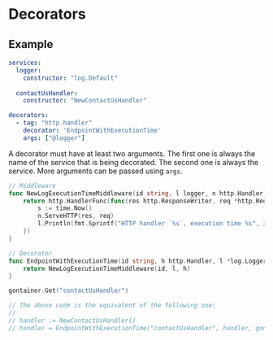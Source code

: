 # Decorators

## Example

```yaml
services:
  logger:
    constructor: "log.Default"
    
  contactUsHandler:
    constructor: "NewContactUsHandler"

decorators:
  - tag: "http.handler"
    decorator: 'EndpointWithExecutionTime'
    args: ["@logger"]
```

A decorator must have at least two arguments. The first one is always the name of the service that is being decorated.
The second one is always the service. More arguments can be passed using `args`.

```go
// Middleware
func NewLogExecutionTimeMiddleware(id string, l logger, n http.Handler) http.Handler {
	return http.HandlerFunc(func(res http.ResponseWriter, req *http.Request) {
		s := time.Now()
		n.ServeHTTP(res, req)
		l.Println(fmt.Sprintf("HTTP handler `%s`, execution time %s", id, time.Since(s)))
	})
}

// Decorator
func EndpointWithExecutionTime(id string, h http.Handler, l *log.Logger) http.Handler {
	return NewLogExecutionTimeMiddleware(id, l, h)
}
```

```go
gontainer.Get("contactUsHandler")

// The above code is the equivalent of the following one:
//
// handler := NewContactUsHandler()
// handler = EndpointWithExecutionTime("contactUsHandler", handler, gontainer.Get("logger"))
```
